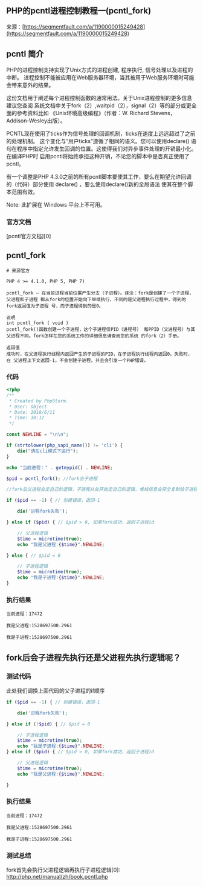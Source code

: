## PHP的pcntl进程控制教程一(pcntl_fork)

来源：[https://segmentfault.com/a/1190000015249428](https://segmentfault.com/a/1190000015249428)


## pcntl 简介

PHP的进程控制支持实现了Unix方式的进程创建, 程序执行, 信号处理以及进程的中断。 进程控制不能被应用在Web服务器环境，当其被用于Web服务环境时可能会带来意外的结果。

这份文档用于阐述每个进程控制函数的通常用法。关于Unix进程控制的更多信息建议您查阅 系统文档中关于fork（2）,waitpid（2），signal（2）等的部分或更全面的参考资料比如 《Unix环境高级编程》（作者：W. Richard Stevens，Addison-Wesley出版）。

PCNTL现在使用了ticks作为信号处理的回调机制，ticks在速度上远远超过了之前的处理机制。 这个变化与“用户ticks”遵循了相同的语义。您可以使用declare() 语句在程序中指定允许发生回调的位置。这使得我们对异步事件处理的开销最小化。在编译PHP时 启用pcntl将始终承担这种开销，不论您的脚本中是否真正使用了pcntl。

有一个调整是PHP 4.3.0之前的所有pcntl脚本要使其工作，要么在期望允许回调的（代码）部分使用 declare() ，要么使用declare()新的全局语法 使其在整个脚本范围有效。

Note: 此扩展在 Windows 平台上不可用。
### 官方文档

[pcntl官方文档][0]
## pcntl_fork

```
# 来源官方

PHP 4 >= 4.1.0, PHP 5, PHP 7)

pcntl_fork — 在当前进程当前位置产生分支（子进程）。译注：fork是创建了一个子进程，父进程和子进程 都从fork的位置开始向下继续执行，不同的是父进程执行过程中，得到的fork返回值为子进程 号，而子进程得到的是0。

说明
int pcntl_fork ( void )
pcntl_fork()函数创建一个子进程，这个子进程仅PID（进程号） 和PPID（父进程号）与其父进程不同。fork怎样在您的系统工作的详细信息请查阅您的系统 的fork（2）手册。

返回值
成功时，在父进程执行线程内返回产生的子进程的PID，在子进程执行线程内返回0。失败时，在 父进程上下文返回-1，不会创建子进程，并且会引发一个PHP错误。
```
### 代码

```php
<?php
/**
 * Created by PhpStorm.
 * User: Object
 * Date: 2018/6/11
 * Time: 10:12
 */

const NEWLINE = "\n\n";

if (strtolower(php_sapi_name()) != 'cli') {
    die("请在cli模式下运行");
}

echo "当前进程：" . getmypid() . NEWLINE;

$pid = pcntl_fork(); //fork出子进程

//fork后父进程会走自己的逻辑，子进程从处开始走自己的逻辑，堆栈信息会完全复制给子进程内存空间，父子进程相互独立

if ($pid == -1) { // 创建错误，返回-1

    die('进程fork失败');

} else if ($pid) { // $pid > 0, 如果fork成功，返回子进程id

    // 父进程逻辑
    $time = microtime(true);
    echo "我是父进程:{$time}".NEWLINE;

} else { // $pid = 0

    // 子进程逻辑
    $time = microtime(true);
    echo "我是子进程:{$time}".NEWLINE;
}
```
### 执行结果

```
当前进程：17472

我是父进程:1528697500.2961

我是子进程:1528697500.2961
```
## fork后会子进程先执行还是父进程先执行逻辑呢？
### 测试代码

此处我们调换上面代码的父子进程的if顺序
```php
if ($pid == -1) { // 创建错误，返回-1

    die('进程fork失败');

} else if (!$pid) { // $pid = 0

    // 子进程逻辑
    $time = microtime(true);
    echo "我是子进程:{$time}".NEWLINE;
} else if ($pid) { // $pid > 0, 如果fork成功，返回子进程id

    // 父进程逻辑
    $time = microtime(true);
    echo "我是父进程:{$time}".NEWLINE;

}
```
### 执行结果

```
当前进程：17472

我是父进程:1528697500.2961

我是子进程:1528697500.2961
```
### 测试总结

fork首先会执行父进程逻辑再执行子进程逻辑[0]: http://php.net/manual/zh/book.pcntl.php